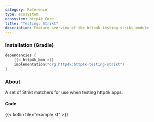 ```yaml
---
category: Reference
type: ecosystem
ecosystem: http4k Core
title: "Testing: Strikt"
description: Feature overview of the http4k-testing-strikt module
---
```



### Installation (Gradle)

```kotlin
dependencies {
    {{< http4k_bom >}}
    implementation("org.http4k:http4k-testing-strikt")
}
```

### About

A set of Strikt matchers for use when testing http4k apps.

#### Code

{{< kotlin file="example.kt" >}}

[http4k]: https://http4k.org
